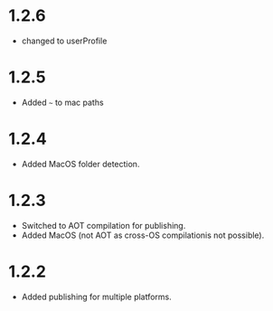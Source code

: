 # 1.2.6
- changed to userProfile

# 1.2.5
- Added `~` to mac paths

# 1.2.4
- Added MacOS folder detection.

# 1.2.3
- Switched to AOT compilation for publishing.
- Added MacOS (not AOT as cross-OS compilationis not possible).

# 1.2.2
- Added publishing for multiple platforms.